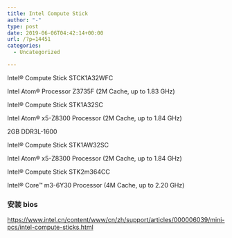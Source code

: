 ```yaml
---
title: Intel Compute Stick
author: "-"
type: post
date: 2019-06-06T04:42:14+00:00
url: /?p=14451
categories:
  - Uncategorized

---
```

Intel® Compute Stick STCK1A32WFC
  
Intel Atom® Processor Z3735F (2M Cache, up to 1.83 GHz)

Intel® Compute Stick STK1A32SC
  
Intel Atom® x5-Z8300 Processor (2M Cache, up to 1.84 GHz)
  
2GB DDR3L-1600

Intel® Compute Stick STK1AW32SC
  
Intel Atom® x5-Z8300 Processor (2M Cache, up to 1.84 GHz)

Intel® Compute Stick STK2m364CC
  
Intel® Core&#x2122; m3-6Y30 Processor (4M Cache, up to 2.20 GHz)

### 安装 bios

https://www.intel.cn/content/www/cn/zh/support/articles/000006039/mini-pcs/intel-compute-sticks.html